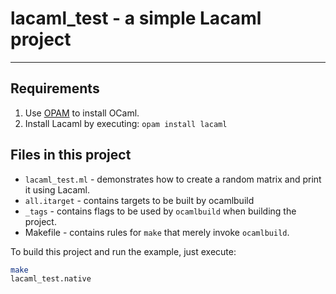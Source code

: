 lacaml\_test - a simple Lacaml project
=====================================

---------------------------------------------------------------------------

Requirements
------------

  1. Use [OPAM](http://opam.ocamlpro.com) to install OCaml.
  2. Install Lacaml by executing: `opam install lacaml`

Files in this project
---------------------

  * `lacaml_test.ml` - demonstrates how to create a random matrix and print it using Lacaml.
  * `all.itarget` - contains targets to be built by ocamlbuild
  * `_tags` - contains flags to be used by `ocamlbuild` when building the project.
  * Makefile - contains rules for `make` that merely invoke `ocamlbuild`.

To build this project and run the example, just execute:

```sh
make
lacaml_test.native
```
